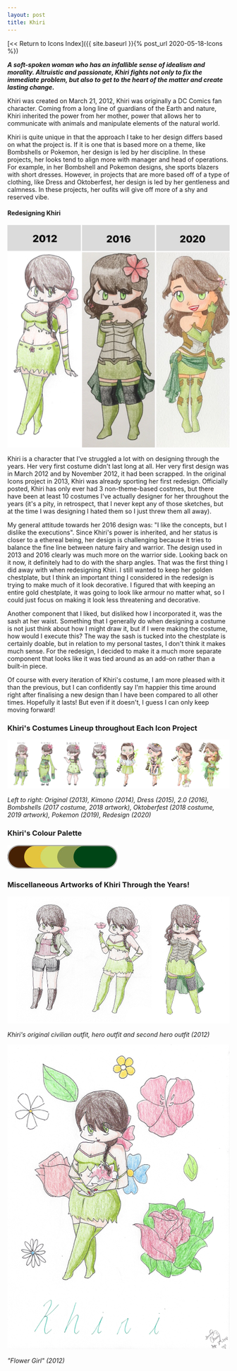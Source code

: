 ```yaml
---
layout: post
title: Khiri
---
```



[<< Return to Icons Index]({{ site.baseurl }}{% post_url 2020-05-18-Icons %})

**_A soft-spoken woman who has an infallible sense of idealism and morality. Altruistic and passionate, Khiri fights not only to fix the immediate problem, but also to get to the heart of the matter and create lasting change._**

Khiri was created on March 21, 2012, Khiri was originally a DC Comics fan character. Coming from a long line of guardians of the Earth and nature, Khiri inherited the power from her mother, power that allows her to communicate with animals and manipulate elements of the natural world. 

Khiri is quite unique in that the approach I take to her design differs based on what the project is. If it is one that is based more on a theme, like Bombshells or Pokemon, her design is led by her discipline. In these projects, her looks tend to align more with manager and head of operations. For example, in her Bombshell and Pokemon designs, she sports blazers with short dresses. However, in projects that are more based off of a type of clothing, like Dress and Oktoberfest, her design is led by her gentleness and calmness. In these projects, her oufits will give off more of a shy and reserved vibe. 


#### Redesigning Khiri

![Khiri Redesign Comparison](/assets/artwork/IconProjects/IconIntros/Khiri/Redesign_Comparison_Khiri.jpg)

Khiri is a character that I've struggled a lot with on designing through the years. Her very first costume didn't last long at all. Her very first design was in March 2012 and by November 2012, it had been scrapped. In the original Icons project in 2013, Khiri was already sporting her first redesign. Officially posted, Khiri has only ever had 3 non-theme-based costmes, but there have been at least 10 costumes I've actually designer for her throughout the years (it's a pity, in retrospect, that I never kept any of those sketches, but at the time I was designing I hated them so I just threw them all away). 

My general attitude towards her 2016 design was: "I like the concepts, but I dislike the executions". Since Khiri's power is inherited, and her status is closer to a ethereal being, her design is challenging because it tries to balance the fine line between nature fairy and warrior. The design used in 2013 and 2016 clearly was much more on the warrior side. Looking back on it now, it definitely had to do with the sharp angles. That was the first thing I did away with when redesigning Khiri. I still wanted to keep her golden chestplate, but I think an important thing I considered in the redesign is trying to make much of it look decorative. I figured that with keeping an entire gold chestplate, it was going to look like armour no matter what, so I could just focus on making it look less threatening and decorative. 

Another component that I liked, but disliked how I incorporated it, was the sash at her waist. Something that I generally do when designing a costume is not just think about how I might draw it, but if I were making the costume, how would I execute this? The way the sash is tucked into the chestplate is certainly doable, but in relation to my personal tastes, I don't think it makes much sense. For the redesign, I decided to make it a much more separate component that looks like it was tied around as an add-on rather than a built-in piece.

Of course with every iteration of Khiri's costume, I am more pleased with it than the previous, but I can confidently say I'm happier this time around right after finalising a new design than I have been compared to all other times. Hopefully it lasts! But even if it doesn't, I guess I can only keep moving forward! 


### Khiri's Costumes Lineup throughout Each Icon Project

![Khiri Lineup](/assets/artwork/IconProjects/IconIntros/Khiri/Khiri_CostumeLineup.jpg) 

_Left to right: Original (2013), Kimono (2014), Dress (2015), 2.0 (2016), Bombshells (2017 costume, 2018 artwork), Oktoberfest (2018 costume, 2019 artwork), Pokemon (2019), Redesign (2020)_


### Khiri's Colour Palette

![Khiri Colour Palette](/assets/artwork/IconProjects/IconIntros/Khiri/Khiri_ColourPalette.jpg) 


### Miscellaneous Artworks of Khiri Through the Years! 

![Khiri Misc Art 1](/assets/artwork/IconProjects/IconIntros/Khiri/Khiri_MiscArt1.jpg)

_Khiri's original civilian outfit, hero outfit and second hero outfit (2012)_


![Khiri Misc Art 2](/assets/artwork/IconProjects/IconIntros/Khiri/Khiri_MiscArt2.png)

_"Flower Girl" (2012)_